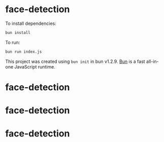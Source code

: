 # face-detection

To install dependencies:

```bash
bun install
```

To run:

```bash
bun run index.js
```

This project was created using `bun init` in bun v1.2.9. [Bun](https://bun.sh) is a fast all-in-one JavaScript runtime.
# face-detection
# face-detection
# face-detection
